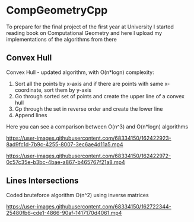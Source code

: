 # CompGeometryCpp
To prepare for the final project of the first year at University I started reading book on Computational Geometry and here I upload my implementations of the algorithms from there

<h2> Convex Hull </h2>

Convex Hull - updated algorithm, with O(n*logn) complexity: 

   1. Sort all the points by x-axis and if there are points with same x-coordinate, sort them by y-axis
   2. Go through sorted set of points and create the upper line of a convex hull 
   3. Gp through the set in reverse order and create the lower line
   4. Append lines

Here you can see a comparison between O(n^3) and O(n*logn) algorithms

https://user-images.githubusercontent.com/68334150/162422923-8ad9fc1d-7b9c-4255-8007-3ec6ae4d11a5.mp4

https://user-images.githubusercontent.com/68334150/162422972-0c57c35e-b3bc-4bae-a867-b465767f21a8.mp4


<h2>Lines Intersections</h2>

Coded bruteforce algorithm O(n^2) using inverse matrices

https://user-images.githubusercontent.com/68334150/162722344-25480fb6-cde1-4866-90af-1417170d4061.mp4

